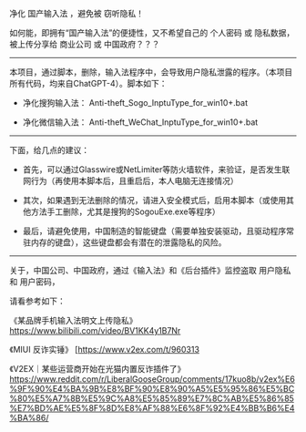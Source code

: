 
净化 国产输入法 ，避免被 窃听隐私！


如何能，即拥有“国产输入法”的便捷性，又不希望自己的 个人密码 或 隐私数据，被上传分享给 商业公司 或 中国政府？？？  

---------------------------------------------------

本项目，通过脚本，删除，输入法程序中，会导致用户隐私泄露的程序。（本项目所有代码，均来自ChatGPT-4）。脚本如下：

* 净化搜狗输入法： Anti-theft_Sogo_InptuType_for_win10+.bat
  
* 净化微信输入法： Anti-theft_WeChat_InptuType_for_win10+.bat

---------------------------------------------------

下面，给几点的建议：

* 首先，可以通过Glasswire或NetLimiter等防火墙软件，来验证，是否发生联网行为（再使用本脚本后，且重启后，本人电脑无连接情况）

* 其次，如果遇到无法删除的情况，请进入安全模式后，启用本脚本（或使用其他方法手工删除，尤其是搜狗的SogouExe.exe等程序）

* 最后，请避免使用，中国制造的智能键盘（需要单独安装驱动，且驱动程序常驻内存的键盘），这些键盘都会有潜在的泄露隐私的风险。

---------------------------------------------------

关于，中国公司、中国政府，通过《输入法》和《后台插件》监控盗取 用户隐私 和 用户密码，

请看参考如下：

《某品牌手机输入法明文上传隐私》
https://www.bilibili.com/video/BV1KK4y1B7Nr

《MIUI 反诈实锤》
[https://www.v2ex.com/t/960313

《V2EX｜某些运营商开始在光猫内置反诈插件了》
https://www.reddit.com/r/LiberalGooseGroup/comments/17kuo8b/v2ex%E6%9F%90%E4%BA%9B%E8%BF%90%E8%90%A5%E5%95%86%E5%BC%80%E5%A7%8B%E5%9C%A8%E5%85%89%E7%8C%AB%E5%86%85%E7%BD%AE%E5%8F%8D%E8%AF%88%E6%8F%92%E4%BB%B6%E4%BA%86/

